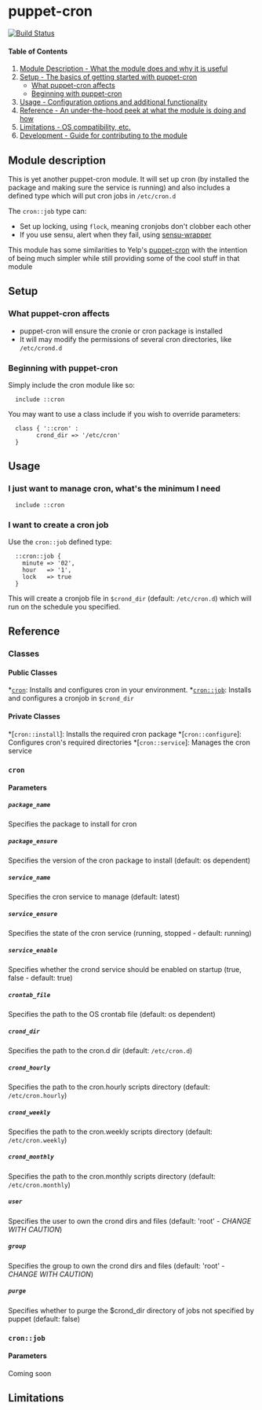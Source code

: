# puppet-cron

[![Build Status](https://travis-ci.org/jaxxstorm/puppet-cron.svg?branch=master)](https://travis-ci.org/jaxxstorm/puppet-cron)

#### Table of Contents

1. [Module Description - What the module does and why it is useful](#module-description)
2. [Setup - The basics of getting started with puppet-cron](#setup)
    * [What puppet-cron affects](#what-puppet-cron-affects)
    * [Beginning with puppet-cron](#beginning-with-puppet-cron)
3. [Usage - Configuration options and additional functionality](#usage)
4. [Reference - An under-the-hood peek at what the module is doing and how](#reference)
5. [Limitations - OS compatibility, etc.](#limitations)
6. [Development - Guide for contributing to the module](#development)


## Module description

This is yet another puppet-cron module. It will set up cron (by installed the package and making sure the service is running) and also includes a defined type which will put cron jobs in `/etc/cron.d`

The `cron::job` type can:

  - Set up locking, using `flock`, meaning cronjobs don't clobber each other
  - If you use sensu, alert when they fail, using [sensu-wrapper](https://github.com/jaxxstorm/sensu-wrapper)

This module has some similarities to Yelp's [puppet-cron](https://github.com/Yelp/puppet-cron) with the intention of being much simpler while still providing some of the cool stuff in that module

## Setup

### What puppet-cron affects

  * puppet-cron will ensure the cronie or cron package is installed
  * It will may modify the permissions of several cron directories, like `/etc/crond.d`

### Beginning with puppet-cron

Simply include the cron module like so:

```puppet
  include ::cron
```

You may want to use a class include if you wish to override parameters:

```puppet
  class { '::cron' :
		crond_dir => '/etc/cron'
  }
```

## Usage

### I just want to manage cron, what's the minimum I need

```puppet
  include ::cron
```

### I want to create a cron job

Use the `cron::job` defined type:

```puppet
  ::cron::job {
    minute => '02',
    hour   => '1',
    lock   => true
  }
```

This will create a cronjob file in `$crond_dir` (default: `/etc/cron.d`) which will run on the schedule you specified.


## Reference

### Classes

#### Public Classes
  *[`cron`](#cron): Installs and configures cron in your environment.
  *[`cron::job`](#cronjob): Installs and configures a cronjob in `$crond_dir`

#### Private Classes
  *[`cron::install`]: Installs the required cron package
  *[`cron::configure`]: Configures cron's required directories
  *[`cron::service`]: Manages the cron service
  

### `cron`

#### Parameters

##### `package_name`

Specifies the package to install for cron

##### `package_ensure`

Specifies the version of the cron package to install (default: os dependent)

##### `service_name`

Specifies the cron service to manage (default: latest)

##### `service_ensure`

Specifies the state of the cron service (running, stopped - default: running)

##### `service_enable`

Specifies whether the crond service should be enabled on startup (true, false - default: true)

##### `crontab_file`

Specifies the path to the OS crontab file (default: os dependent)

##### `crond_dir`

Specifies the path to the cron.d dir (default: `/etc/cron.d`)

##### `crond_hourly`

Specifies the path to the cron.hourly scripts directory (default: `/etc/cron.hourly`)

##### `crond_weekly`

Specifies the path to the cron.weekly scripts directory (default: `/etc/cron.weekly`)

##### `crond_monthly`

Specifies the path to the cron.monthly scripts directory (default: `/etc/cron.monthly`)

##### `user`

Specifies the user to own the crond dirs and files (default: 'root' - _CHANGE WITH CAUTION_)

##### `group`

Specifies the group to own the crond dirs and files (default: 'root' - _CHANGE WITH CAUTION_)

##### `purge`

Specifies whether to purge the $crond_dir directory of jobs not specified by puppet (default: false)


### `cron::job`

#### Parameters

Coming soon

## Limitations
